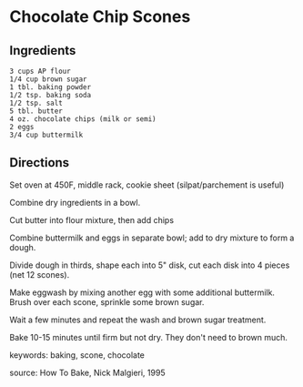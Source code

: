 # Chocolate Chip Scones

## Ingredients

    3 cups AP flour
    1/4 cup brown sugar
    1 tbl. baking powder
    1/2 tsp. baking soda
    1/2 tsp. salt
    5 tbl. butter
    4 oz. chocolate chips (milk or semi)
    2 eggs
    3/4 cup buttermilk 


## Directions

Set oven at 450F, middle rack, cookie sheet (silpat/parchement is useful)

Combine dry ingredients in a bowl.

Cut butter into flour mixture, then add chips

Combine buttermilk and eggs in separate bowl; 
add to dry mixture to form a dough.

Divide dough in thirds, shape each into 5" disk,
cut each disk into 4 pieces (net 12 scones).

Make eggwash by mixing another egg with some additional buttermilk.
Brush over each scone, sprinkle some brown sugar.

Wait a few minutes and repeat the wash and brown sugar treatment.

Bake 10-15 minutes until firm but not dry.
They don't need to brown much.


keywords: baking, scone, chocolate

source: How To Bake, Nick Malgieri, 1995
